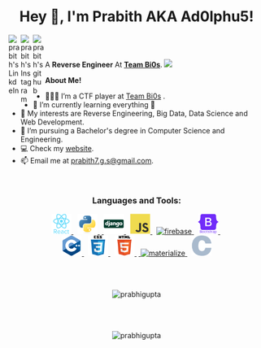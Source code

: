 
<div align="center">
<h1 title="hehehe"> Hey 👋, I'm Prabith AKA Ad0lphu5!</h1>
</div>
<a href="https://www.linkedin.com/in/prabithgs/">
  <img align="left" alt="prabith's LinkdeIn" width="24px" src="https://cdn.jsdelivr.net/npm/simple-icons@v3/icons/linkedin.svg" />
</a>
<a href="https://www.instagram.com/pra3ith/">
  <img align="left" alt="prabith's Instagram" width="24px" src="https://cdn.jsdelivr.net/npm/simple-icons@v3/icons/instagram.svg" />
</a>
<a href="https://github.com/prabhigupta">
  <img align="left" alt="prabith's github" width="24px" src="https://cdn.jsdelivr.net/npm/simple-icons@v3/icons/github.svg" />
</a>





<br />
<br />

A **Reverse Engineer** At **[Team Bi0s](https://bi0s.in/)**.
![](https://i.imgur.com/HQFILCM.gif)
  <!--<img align="right" alt="GIF" src="https://i.pinimg.com/originals/e4/26/70/e426702edf874b181aced1e2fa5c6cde.gif" />-->

**About Me!**

- 👨🏽‍💻 I’m a CTF player at [Team Bi0s](https://bi0s.in/) .
- 🌱 I’m currently learning everything 🤣
- 🤔 My interests are Reverse Engineering, Big Data, Data Science and Web Development.
- 💼 I’m pursuing a Bachelor's degree in Computer Science and Engineering.
- 💻 Check my [website](https://prabhigupta.github.io/adolph-OS/).
- 📫 Email me at [prabith7.g.s@gmail.com](mailto:prabith7.g.s@gmail.com).


<br>

<h3 align="center"><strong><b>Languages and Tools: </b></strong></h3>
<p align="center"> <a href="https://reactjs.org/" target="_blank"> <img src="https://raw.githubusercontent.com/devicons/devicon/master/icons/react/react-original-wordmark.svg" alt="react" width="40" height="40"/> </a> &nbsp; <a href="https://www.python.org" target="_blank"> <img src="https://raw.githubusercontent.com/devicons/devicon/master/icons/python/python-original.svg" alt="python" width="40" height="40"/> </a> &nbsp;<a href="https://www.djangoproject.com/" target="_blank"> <img src="https://raw.githubusercontent.com/devicons/devicon/master/icons/django/django-original.svg" alt="django" width="40" height="40"/> </a> &nbsp;   <a href="https://developer.mozilla.org/en-US/docs/Web/JavaScript" target="_blank"> <img src="https://raw.githubusercontent.com/devicons/devicon/master/icons/javascript/javascript-original.svg" alt="javascript" width="40" height="40"/> </a> &nbsp <a href="https://firebase.google.com/" target="_blank"> <img src="https://www.vectorlogo.zone/logos/firebase/firebase-icon.svg" alt="firebase" width="40" height="40"/> </a> &nbsp; <a href="https://getbootstrap.com" target="_blank"> <img src="https://raw.githubusercontent.com/devicons/devicon/master/icons/bootstrap/bootstrap-plain-wordmark.svg" alt="bootstrap" width="40" height="40"/> </a>  &nbsp;   <a href="https://www.w3schools.com/cpp/" target="_blank"> <br><img src="https://raw.githubusercontent.com/devicons/devicon/master/icons/cplusplus/cplusplus-original.svg" alt="cplusplus" width="40" height="40"/> </a>  &nbsp; <a href="https://www.w3schools.com/css/" target="_blank"> <img src="https://raw.githubusercontent.com/devicons/devicon/master/icons/css3/css3-original-wordmark.svg" alt="css3" width="40" height="40"/> </a> &nbsp; <a href="https://www.w3.org/html/" target="_blank"> <img src="https://raw.githubusercontent.com/devicons/devicon/master/icons/html5/html5-original-wordmark.svg" alt="html5" width="40" height="40"/> </a> &nbsp;<a href="https://materializecss.com/" target="_blank"> <img src="https://raw.githubusercontent.com/prplx/svg-logos/5585531d45d294869c4eaab4d7cf2e9c167710a9/svg/materialize.svg" alt="materialize" width="40" height="40"/> </a>&nbsp; <a href="https://www.cprogramming.com/" target="_blank"> <img src="https://raw.githubusercontent.com/devicons/devicon/master/icons/c/c-original.svg" alt="c" width="40" height="40"/> </a> </p>

<br><br>

<p align="center"><img align="center" src="https://github-readme-stats.vercel.app/api/top-langs?username=prabhigupta&show_icons=true&locale=en&layout=compact" alt="prabhigupta" /></p>

<br><br>

<p align="center"><img align="center" src="https://github-readme-streak-stats.herokuapp.com/?user=prabhigupta&" alt="prabhigupta" /></p>
